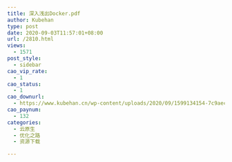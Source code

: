 ```yaml
---
title: 深入浅出Docker.pdf
author: Kubehan
type: post
date: 2020-09-03T11:57:01+08:00
url: /2810.html
views:
  - 1571
post_style:
  - sidebar
cao_vip_rate:
  - 1
cao_status:
  - 1
cao_downurl:
  - https://www.kubehan.cn/wp-content/uploads/2020/09/1599134154-7c9aec35a387d68.pdf
cao_paynum:
  - 132
categories:
  - 云原生
  - 优化之路
  - 资源下载

---
```

